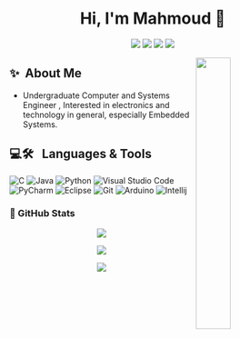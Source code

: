 <h1 align="center">Hi, I'm Mahmoud 👋</h1>
<p align="center">
    <a href="https://www.linkedin.com/in/mahmoud-samy-519986125"><img src="https://img.shields.io/badge/linkedin-%230177B5?style=flat&logo=linkedin&logoColor=white"/></a>
    <a href="https://www.facebook.com/7oda.samy.72/"><img src="https://img.shields.io/badge/Facebook-%231877F2.svg?style=flat&logo=Facebook&logoColor=white"/></a>
    <a href="mailto:mahmoudsamyzx11@gmail.com"><img src="https://img.shields.io/badge/Gmail-D14836?style=flat&logo=gmail&logoColor=white""/></a>
    <a href="https://discordapp.com/users/602878581772779520"><img src="https://img.shields.io/badge/Discord-4634f0?logo=discord&logoColor=white&style=flat"/></a>
  </p>
    <img src="https://media0.giphy.com/media/qgQUggAC3Pfv687qPC/giphy.gif?cid=6c09b9525nx2hasiq6pptd30pbjk44r135tt34h1r2nbgsq6&ep=v1_internal_gif_by_id&rid=giphy.gif&ct=g" align="right" width="35%"/>
    
## ✨&nbsp; About Me
- Undergraduate Computer and Systems Engineer , Interested in electronics and technology in general, especially Embedded Systems.


## 💻🛠 &nbsp; Languages & Tools
![C](https://img.shields.io/badge/c-%2300599C.svg?style=flate&logo=c&logoColor=white)
![Java](https://img.shields.io/badge/java-%23ED8B00.svg?style=flat&logo=openjdk&logoColor=white)
![Python](https://img.shields.io/badge/python-3670A0?style=flat&logo=python&logoColor=ffdd54)
![Visual Studio Code](https://img.shields.io/badge/Visual%20Studio%20Code-0078d7.svg?style=flat&logo=visual-studio-code&logoColor=white)
![PyCharm](https://img.shields.io/badge/pycharm-143?style=flat&logo=pycharm&logoColor=black&color=black&labelColor=green)
![Eclipse](https://img.shields.io/badge/Eclipse-FE7A16.svg?style=flat&logo=Eclipse&logoColor=white)
![Git](https://img.shields.io/badge/git-%23F05033.svg?style=flat&logo=git&logoColor=white)
![Arduino](https://img.shields.io/badge/Arduino_IDE-00979D?style=flat&logo=arduino&logoColor=white)
![Intellij](https://img.shields.io/badge/IntelliJ_IDEA-1039f2.svg?style=flat&logo=intellij-idea&logoColor=white)

### 🎯 GitHub Stats <p align="center"> 
<p align="center">
    <img src="https://github-readme-stats.vercel.app/api?username=MahmoudSamy511&show_icons=true&theme=dark"></a>
<p align="center">
     <img src="https://github-readme-streak-stats.herokuapp.com/?user={MahmoudSamy511}&theme=dark"></a>
<p align="center">
    <img src="https://github-readme-stats.vercel.app/api/top-langs/?username=MahmoudSamy511&layout=compact&theme=dark"></a>
<!--![GitHub stars](https://img.shields.io/github/stars/MahmoudSamy511/StrapDown.js.svg?style=social&label=Star&maxAge=2592000)--> 
<!--![GitHub Watchers](https://badgen.net/github/watchers/MahmoudSamy511/Strapdown.js/)-->

              



